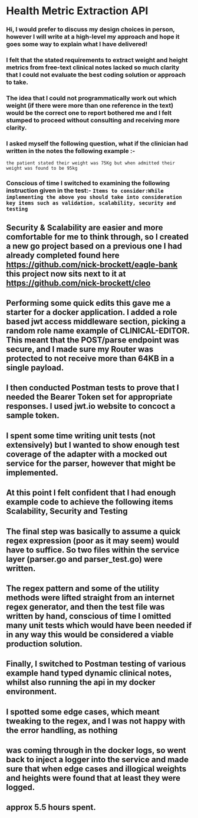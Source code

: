 # Health Metric Extraction API

### Hi, I would prefer to discuss my design choices in person, however I will write at a high-level my approach and hope it goes some way to explain what I have delivered!

### I felt that the stated requirements to extract weight and height metrics from free-text clinical notes lacked so much clarity that I could not evaluate the best coding solution or approach to take.

### The idea that I could not programmatically work out which weight (if there were more than one reference in the text) would be the correct one to report bothered me and I felt stumped to proceed without consulting and receiving more clarity.
### I asked myself the following question, what if the clinician had written in the notes the following example :-
`the patient stated their weight was 75Kg but when admitted their weight was found to be 95kg `

### Conscious of time I switched to examining the following instruction given in the test:- `Items to consider:While implementing the above you should take into consideration key items such as validation, scalability, security and testing `

## Security & Scalability are easier and more comfortable for me to think through, so I created a new go project based on a previous one I had already completed found here https://github.com/nick-brockett/eagle-bank this project now sits next to it at  https://github.com/nick-brockett/cleo

## Performing some quick edits this gave me a starter for a docker application. I added a role based jwt access middleware section, picking a random role name example of CLINICAL-EDITOR. This meant that the POST/parse endpoint was secure, and I made sure my Router was protected to not receive more than 64KB in a single payload.
## I then conducted Postman tests to prove that I needed the Bearer Token set for appropriate responses. I used jwt.io website to concoct a sample token.

## I spent some time writing unit tests (not extensively) but I wanted to show enough test coverage of the adapter with a mocked out service for the parser, however that might be implemented.

## At this point I felt confident that I had enough example code to achieve the following items Scalability, Security and Testing

## The final step was basically to assume a quick regex expression (poor as it may seem) would have to suffice. So two files within the service layer (parser.go and parser_test.go) were written.
## The regex pattern and some of the utility methods were lifted straight from an internet regex generator, and then the test file was written by hand, conscious of time I omitted many unit tests which would have been needed if in any way this would be considered a viable production solution.

## Finally, I switched to Postman testing of various example hand typed dynamic clinical notes, whilst also running the api in my docker environment.
## I spotted some edge cases, which meant tweaking to the regex, and I was not happy with the error handling, as nothing
## was coming through in the docker logs, so went back to inject a logger into the service and made sure that when edge cases and illogical weights and heights were found that at least they were logged.

## approx 5.5 hours spent.











